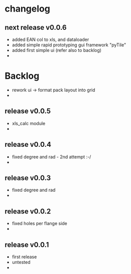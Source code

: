 
# changelog

## next release v0.0.6

- added EAN col to xls, and dataloader
- added simple rapid prototyping gui framework "pyTile"
- added first simple ui (refer also to backlog)
- 


# Backlog

- rework ui -> format pack layout into grid
- 


## release v0.0.5

- xls_calc module
- 


## release v0.0.4

- fixed degree and rad - 2nd attempt :-/
- 


## release v0.0.3

- fixed degree and rad 
- 


## release v0.0.2 

- fixed holes per flange side
- 


## release v0.0.1 

- first release
- untested 
- 

 

